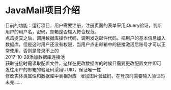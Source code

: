 # JavaMail项目介绍
目前的功能：运行项目，用户需要注册，注册页面的表单采用jQuery验证，判断用户的用户名，密码，邮箱是否输入符合规范。  
点击提交之后，调用数据库操作代码，调用发送邮件代码。把用户的基本信息加入数据库，但是这时用户还没有权限，当用户点击邮箱中的链接激活后账号才可以正常使用，否则是登录不上的  
2017-10-28添加数据库连接池  
获取链接时需读取配置文件，这样在更改数据库的时候只需要更改配置文件即可  
发往用户的邮箱的验证码采用UUID，保证唯一性  
修改实体类属性和数据库中表相对应  
增加图片验证码，在登录时需要输入验证码
未完……
